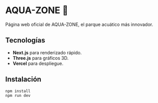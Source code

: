 # AQUA-ZONE 🌊

Página web oficial de AQUA-ZONE, el parque acuático más innovador.

## Tecnologías
- **Next.js** para renderizado rápido.
- **Three.js** para gráficos 3D.
- **Vercel** para despliegue.

## Instalación
```bash
npm install
npm run dev

